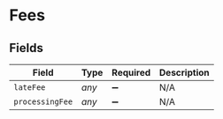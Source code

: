 # Fees


## Fields

| Field              | Type               | Required           | Description        |
| ------------------ | ------------------ | ------------------ | ------------------ |
| `lateFee`          | *any*              | :heavy_minus_sign: | N/A                |
| `processingFee`    | *any*              | :heavy_minus_sign: | N/A                |